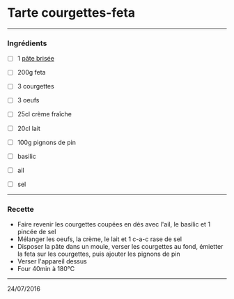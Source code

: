 # Tarte courgettes-feta

---

### Ingrédients

- [ ] 1 [pâte brisée](./pate_brisee.md)
- [ ] 200g feta
- [ ] 3 courgettes
- [ ] 3 oeufs
- [ ] 25cl crème fraîche
- [ ] 20cl lait
- [ ] 100g pignons de pin
- [ ] basilic
- [ ] ail
- [ ] sel


---

### Recette

- Faire revenir les courgettes coupées en dés avec l'ail, le basilic et 1 pincée de sel
- Mélanger les oeufs, la crème, le lait et 1 c-a-c rase de sel
- Disposer la pâte dans un moule, verser les courgettes au fond, émietter la feta sur les courgettes, puis ajouter les pignons de pin
- Verser l'appareil dessus
- Four 40min à 180°C

---

24/07/2016
